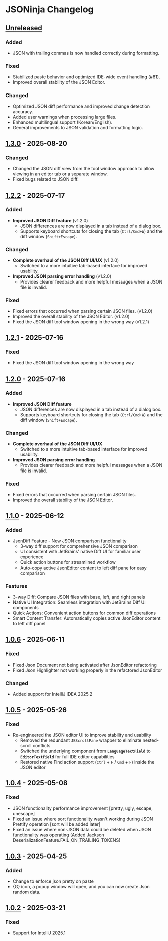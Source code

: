<!-- Keep a Changelog guide -> https://keepachangelog.com -->

# JSONinja Changelog

## [Unreleased]

### Added
- JSON with trailing commas is now handled correctly during formatting.

### Fixed
- Stabilized paste behavior and optimized IDE-wide event handling (#81).
- Improved overall stability of the JSON Editor.

### Changed
- Optimized JSON diff performance and improved change detection accuracy.
- Added user warnings when processing large files.
- Enhanced multilingual support (Korean/English).
- General improvements to JSON validation and formatting logic.


## [1.3.0] - 2025-08-20

### Changed

- Changed the JSON diff view from the tool window approach to allow viewing in an editor tab or a separate window.
- Fixed bugs related to JSON diff.

## [1.2.2] - 2025-07-17

### Added

- **Improved JSON Diff feature** (v1.2.0)
  - JSON differences are now displayed in a tab instead of a dialog box.
  - Supports keyboard shortcuts for closing the tab (`Ctrl/Cmd+W`) and the diff window (`Shift+Escape`).

### Changed

- **Complete overhaul of the JSON Diff UI/UX** (v1.2.0)
  - Switched to a more intuitive tab-based interface for improved usability.
- **Improved JSON parsing error handling** (v1.2.0)
  - Provides clearer feedback and more helpful messages when a JSON file is invalid.

### Fixed

- Fixed errors that occurred when parsing certain JSON files. (v1.2.0)
- Improved the overall stability of the JSON Editor. (v1.2.0)
- Fixed the JSON diff tool window opening in the wrong way (v1.2.1)

## [1.2.1] - 2025-07-16

### Fixed

- Fixed the JSON diff tool window opening in the wrong way

## [1.2.0] - 2025-07-16

### Added

- **Improved JSON Diff feature**
  - JSON differences are now displayed in a tab instead of a dialog box.
  - Supports keyboard shortcuts for closing the tab (`Ctrl/Cmd+W`) and the diff window (`Shift+Escape`).

### Changed

- **Complete overhaul of the JSON Diff UI/UX**
  - Switched to a more intuitive tab-based interface for improved usability.
- **Improved JSON parsing error handling**
  - Provides clearer feedback and more helpful messages when a JSON file is invalid.

### Fixed

- Fixed errors that occurred when parsing certain JSON files.
- Improved the overall stability of the JSON Editor.

## [1.1.0] - 2025-06-12

### Added

- JsonDiff Feature - New JSON comparison functionality 
  - 3-way diff support for comprehensive JSON comparison 
  - UI consistent with JetBrains' native Diff UI for familiar user experience 
  - Quick action buttons for streamlined workflow 
  - Auto-copy active JsonEditor content to left diff pane for easy comparison

### Features

- 3-way Diff: Compare JSON files with base, left, and right panels
- Native UI Integration: Seamless integration with JetBrains Diff UI components
- Quick Actions: Convenient action buttons for common diff operations
- Smart Content Transfer: Automatically copies active JsonEditor content to left diff panel

## [1.0.6] - 2025-06-11

### Fixed

- Fixed Json Document not being activated after JsonEditor refactoring
- Fixed Json Highlighter not working properly in the refactored JsonEditor

### Changed

- Added support for IntelliJ IDEA 2025.2

## [1.0.5] - 2025-05-26

### Fixed

- Re-engineered the JSON editor UI to improve stability and usability
    - Removed the redundant `JBScrollPane` wrapper to eliminate nested-scroll conflicts
    - Switched the underlying component from **`LanguageTextField`** to **`EditorTextField`** for full IDE editor
      capabilities
    - Restored native Find action support (`Ctrl` + `F` / `Cmd` + `F`) inside the JSON editor

## [1.0.4] - 2025-05-08

### Fixed

- JSON functionality performance improvement [pretty, ugly, escape, unescape]
- Fixed an issue where sort functionality wasn't working during JSON Prettify operation [sort will be added later]
- Fixed an issue where non-JSON data could be deleted when JSON functionality was operating (Added Jackson
  DeserializationFeature.FAIL_ON_TRAILING_TOKENS)

## [1.0.3] - 2025-04-25

### Added

- Change to enforce json pretty on paste
- {G} icon, a popup window will open, and you can now create Json random data.

## [1.0.2] - 2025-03-21

### Fixed

- Support for IntelliJ 2025.1

[Unreleased]: https://github.com/buYoung/intellij-jsoninja/compare/v1.3.0...HEAD
[1.3.0]: https://github.com/buYoung/intellij-jsoninja/compare/v1.2.2...v1.3.0
[1.2.2]: https://github.com/buYoung/intellij-jsoninja/compare/v1.2.1...v1.2.2
[1.2.1]: https://github.com/buYoung/intellij-jsoninja/compare/v1.2.0...v1.2.1
[1.2.0]: https://github.com/buYoung/intellij-jsoninja/compare/v1.1.0...v1.2.0
[1.1.0]: https://github.com/buYoung/intellij-jsoninja/compare/v1.0.6...v1.1.0
[1.0.6]: https://github.com/buYoung/intellij-jsoninja/compare/v1.0.5...v1.0.6
[1.0.5]: https://github.com/buYoung/intellij-jsoninja/compare/v1.0.4...v1.0.5
[1.0.4]: https://github.com/buYoung/intellij-jsoninja/compare/v1.0.3...v1.0.4
[1.0.3]: https://github.com/buYoung/intellij-jsoninja/compare/v1.0.2...v1.0.3
[1.0.2]: https://github.com/buYoung/intellij-jsoninja/commits/v1.0.2
